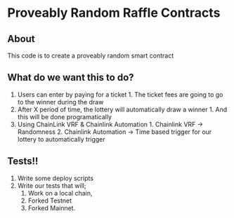 # Proveably Random Raffle Contracts

## About

 This code is to create a proveably random smart contract

## What do we want this to do?

  1. Users can enter by paying for a ticket
    1. The ticket fees are going to go to the winner during the draw 
  2. After X period of time, the lottery will automatically draw a winner
    1. And this will be done programatically
  3. Using ChainLink VRF & Chainlink Automation
    1. Chainlink VRF -> Randomness
    2. Chainlink Automation -> Time based trigger for our lottery to automatically trigger


## Tests!!

 1. Write some deploy scripts 
 2. Write our tests that will;  
    1. Work on a local chain,
    2. Forked Testnet
    3. Forked Mainnet.
